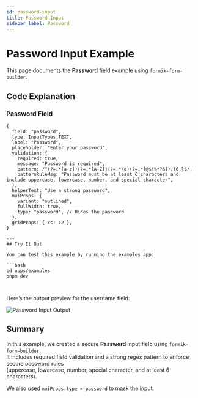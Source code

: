```yaml
---
id: password-input
title: Password Input
sidebar_label: Password
---
```


# Password Input Example

This page documents the **Password** field example using `formik-form-builder`.

##  Code Explanation

### Password Field

```tsx
{
  field: "password",
  type: InputTypes.TEXT,
  label: "Password",
  placeholder: "Enter your password",
  validation: {
    required: true,
    message: "Password is required",
    pattern: /^(?=.*[a-z])(?=.*[A-Z])(?=.*\d)(?=.*[@$!%*?&]).{6,}$/,
    patternRuleMsg: "Password must be at least 6 characters and include uppercase, lowercase, number, and special character",
  },
  helperText: "Use a strong password",
  muiProps: {
    variant: "outlined",
    fullWidth: true,
    type: "password", // Hides the password
  },
  gridProps: { xs: 12 },
}

---
## Try It Out

You can test this example by running the examples app:

```bash
cd apps/examples
pnpm dev



```

Here’s the output preview for the username field:

![Password Input Output](/img/password-output.jpg)


##  Summary

In this example, we created a secure **Password** input field using `formik-form-builder`.  
It includes required field validation and a strong regex pattern to enforce secure password rules  
(uppercase, lowercase, number, special character, and at least 6 characters).

We also used `muiProps.type = password` to mask the input.


